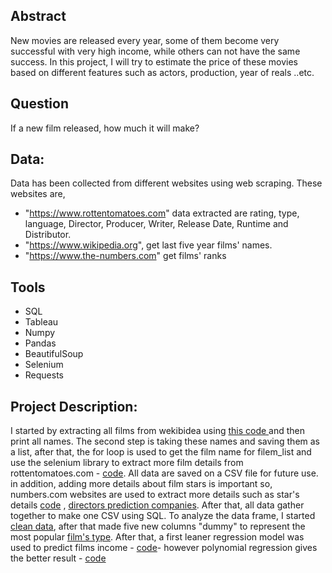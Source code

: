 
## Abstract
New movies are released every year, some of them become very successful with very high income, while others can not have the same success. In this project, I will try to estimate the price of these movies based on different features such as actors, production, year of reals ..etc.




## Question
If a new film released, how much it will make?

## Data:
Data has been collected from different websites using web scraping. These websites are, 
* "https://www.rottentomatoes.com" data extracted are rating, type, language, Director, Producer, Writer, Release Date, Runtime and Distributor.
* "https://www.wikipedia.org", get last five year films' names. 
* "https://www.the-numbers.com" get films' ranks  


## Tools
* SQL
* Tableau
* Numpy
* Pandas
* BeautifulSoup
* Selenium
* Requests



## Project Description:
I started by extracting all films from wekibidea using [this code ](https://github.com/MohammedDev315/estimating_movies-_price-linear_project/blob/master/get_films_name_from_wikipedia.py) and then print all names. 
The second step is taking these names and saving them as a list, after that, the for loop is used to get the film name for filem_list and use the selenium library to extract more film details from rottentomatoes.com - [code]( https://github.com/MohammedDev315/estimating_movies-_price-linear_project/blob/master/selen3.py ). All data are saved on a CSV file for future use. in addition, adding more details about film stars is important so, numbers.com  websites are used to extract more details such as star's details [code](https://github.com/MohammedDev315/estimating_movies-_price-linear_project/blob/master/get_box_office_star.py) ,  [directors ](https://github.com/MohammedDev315/estimating_movies-_price-linear_project/blob/master/get_top_director.py) [prediction companies](https://github.com/MohammedDev315/estimating_movies-_price-linear_project/blob/master/get_production_companies.py).
After that, all data gather together to make one CSV using SQL.
To analyze the data frame, I started [clean data](), after that made five new columns "dummy" to represent the most popular [film's type](https://github.com/MohammedDev315/estimating_movies-_price-linear_project/blob/master/split_moves_type.py). After that, a first leaner regression model was used to predict films income - [code](https://github.com/MohammedDev315/estimating_movies-_price-linear_project/blob/master/regression_evaluation.py)- however polynomial regression gives the better result -  [code](https://github.com/MohammedDev315/estimating_movies-_price-linear_project/blob/master/poly_regression.py)












